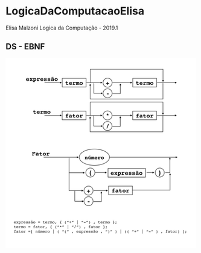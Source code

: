 # LogicaDaComputacaoElisa
Elisa Malzoni
Logica da Computação - 2019.1

## DS - EBNF
![ds-ebnf](ds-ebnf.jpeg)

